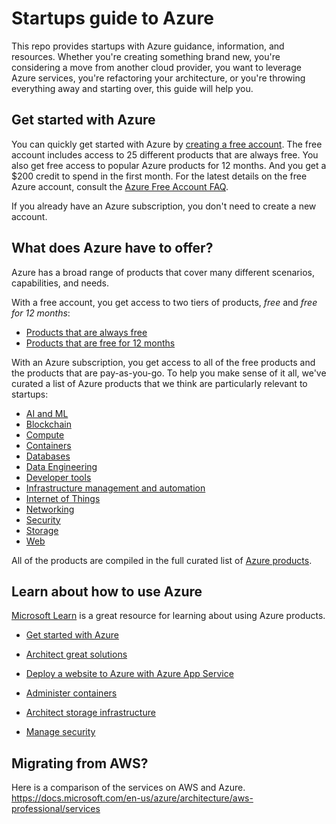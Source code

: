 # Startups guide to Azure
This repo provides startups with Azure guidance, information, and resources. Whether you're creating something brand new, you're considering a move from another cloud provider, you want to leverage Azure services, you're refactoring your architecture, or you're throwing everything away and starting over, this guide will help you.

## Get started with Azure
You can quickly get started with Azure by [creating a free account](https://azure.microsoft.com/en-us/). The free account includes access to 25 different products that are always free. You also get free access to popular Azure products for 12 months. And you get a $200 credit to spend in the first month. For the latest details on the free Azure account, consult the [Azure Free Account FAQ](https://azure.microsoft.com/en-us/free/free-account-faq/).

If you already have an Azure subscription, you don't need to create a new account.

## What does Azure have to offer?
Azure has a broad range of products that cover many different scenarios, capabilities, and needs.

With a free account, you get access to two tiers of products, *free* and *free for 12 months*:

- [Products that are always free](azure-products-free.md)
- [Products that are free for 12 months](azure-products-free-trial.md)

With an Azure subscription, you get access to all of the free products and the products that are pay-as-you-go. To help you make sense of it all, we've curated a list of Azure products that we think are particularly relevant to startups:

- [AI and ML](azure-products.md#ai-and-ml)
- [Blockchain](azure-products.md#blockchain)
- [Compute](azure-products.md#compute)
- [Containers](azure-products.md#containers)
- [Databases](azure-products.md#databases)
- [Data Engineering](azure-products.md#data-engineering)
- [Developer tools](azure-products.md#developer-tools)
- [Infrastructure management and automation](azure-products.md#infrastructure-management-and-automation)
- [Internet of Things](azure-products.md#internet-of-things)
- [Networking](azure-products.md#networking)
- [Security](azure-products.md#security)
- [Storage](azure-products.md#storage)
- [Web](azure-products.md#web)

All of the products are compiled in the full curated list of [Azure products](azure-products.md).

## Learn about how to use Azure
[Microsoft Learn](https://docs.microsoft.com/en-us/learn/browse/?products=azure&resource_type=learning%20path) is a great resource for learning about using Azure products.

- [Get started with Azure](https://docs.microsoft.com/en-us/users/RobertStandefer-8146/collections/wpmzto47zxj3o)

- [Architect great solutions](https://docs.microsoft.com/en-us/learn/paths/architect-great-solutions-in-azure/)

- [Deploy a website to Azure with Azure App Service](https://docs.microsoft.com/en-us/learn/paths/deploy-a-website-with-azure-app-service/)

- [Administer containers](https://docs.microsoft.com/en-us/learn/paths/administer-containers-in-azure/)

- [Architect storage infrastructure](https://docs.microsoft.com/en-us/learn/paths/architect-storage-infrastructure/)

- [Manage security](https://docs.microsoft.com/en-us/users/robertstandefer-8146/collections/wpmzto4or14yk)

## Migrating from AWS?
Here is a comparison of the services on AWS and Azure. https://docs.microsoft.com/en-us/azure/architecture/aws-professional/services
